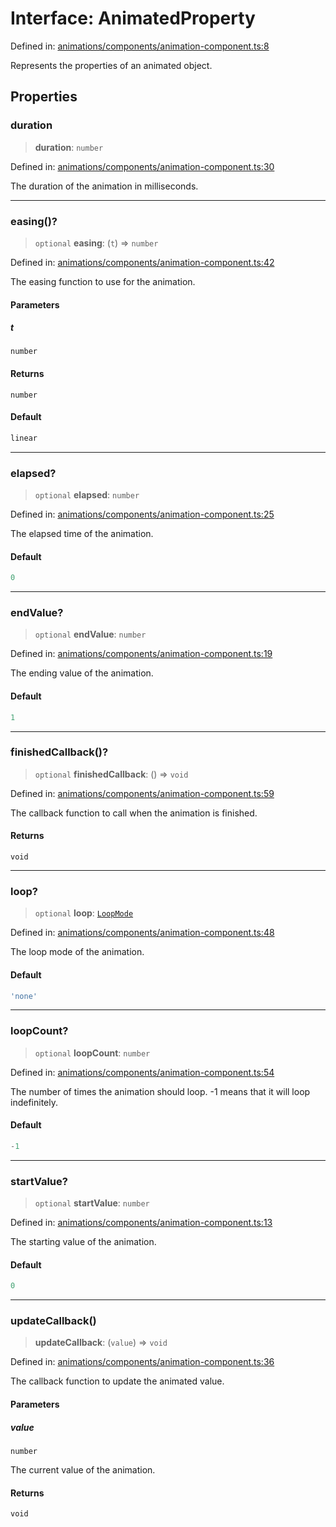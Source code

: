 # Interface: AnimatedProperty

Defined in: [animations/components/animation-component.ts:8](https://github.com/Forge-Game-Engine/Forge/blob/6a4c05c6b58848e53a4f2ca7d9cd2f9b6c10e5ac/src/animations/components/animation-component.ts#L8)

Represents the properties of an animated object.

## Properties

### duration

> **duration**: `number`

Defined in: [animations/components/animation-component.ts:30](https://github.com/Forge-Game-Engine/Forge/blob/6a4c05c6b58848e53a4f2ca7d9cd2f9b6c10e5ac/src/animations/components/animation-component.ts#L30)

The duration of the animation in milliseconds.

***

### easing()?

> `optional` **easing**: (`t`) => `number`

Defined in: [animations/components/animation-component.ts:42](https://github.com/Forge-Game-Engine/Forge/blob/6a4c05c6b58848e53a4f2ca7d9cd2f9b6c10e5ac/src/animations/components/animation-component.ts#L42)

The easing function to use for the animation.

#### Parameters

##### t

`number`

#### Returns

`number`

#### Default

```ts
linear
```

***

### elapsed?

> `optional` **elapsed**: `number`

Defined in: [animations/components/animation-component.ts:25](https://github.com/Forge-Game-Engine/Forge/blob/6a4c05c6b58848e53a4f2ca7d9cd2f9b6c10e5ac/src/animations/components/animation-component.ts#L25)

The elapsed time of the animation.

#### Default

```ts
0
```

***

### endValue?

> `optional` **endValue**: `number`

Defined in: [animations/components/animation-component.ts:19](https://github.com/Forge-Game-Engine/Forge/blob/6a4c05c6b58848e53a4f2ca7d9cd2f9b6c10e5ac/src/animations/components/animation-component.ts#L19)

The ending value of the animation.

#### Default

```ts
1
```

***

### finishedCallback()?

> `optional` **finishedCallback**: () => `void`

Defined in: [animations/components/animation-component.ts:59](https://github.com/Forge-Game-Engine/Forge/blob/6a4c05c6b58848e53a4f2ca7d9cd2f9b6c10e5ac/src/animations/components/animation-component.ts#L59)

The callback function to call when the animation is finished.

#### Returns

`void`

***

### loop?

> `optional` **loop**: [`LoopMode`](../type-aliases/LoopMode.md)

Defined in: [animations/components/animation-component.ts:48](https://github.com/Forge-Game-Engine/Forge/blob/6a4c05c6b58848e53a4f2ca7d9cd2f9b6c10e5ac/src/animations/components/animation-component.ts#L48)

The loop mode of the animation.

#### Default

```ts
'none'
```

***

### loopCount?

> `optional` **loopCount**: `number`

Defined in: [animations/components/animation-component.ts:54](https://github.com/Forge-Game-Engine/Forge/blob/6a4c05c6b58848e53a4f2ca7d9cd2f9b6c10e5ac/src/animations/components/animation-component.ts#L54)

The number of times the animation should loop. -1 means that it will loop indefinitely.

#### Default

```ts
-1
```

***

### startValue?

> `optional` **startValue**: `number`

Defined in: [animations/components/animation-component.ts:13](https://github.com/Forge-Game-Engine/Forge/blob/6a4c05c6b58848e53a4f2ca7d9cd2f9b6c10e5ac/src/animations/components/animation-component.ts#L13)

The starting value of the animation.

#### Default

```ts
0
```

***

### updateCallback()

> **updateCallback**: (`value`) => `void`

Defined in: [animations/components/animation-component.ts:36](https://github.com/Forge-Game-Engine/Forge/blob/6a4c05c6b58848e53a4f2ca7d9cd2f9b6c10e5ac/src/animations/components/animation-component.ts#L36)

The callback function to update the animated value.

#### Parameters

##### value

`number`

The current value of the animation.

#### Returns

`void`
